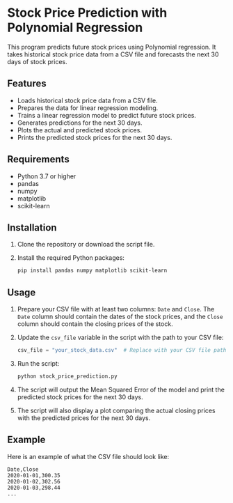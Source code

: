 # Stock Price Prediction with Polynomial Regression

This program predicts future stock prices using Polynomial  regression. It takes historical stock price data from a CSV file and forecasts the next 30 days of stock prices.

## Features

- Loads historical stock price data from a CSV file.
- Prepares the data for linear regression modeling.
- Trains a linear regression model to predict future stock prices.
- Generates predictions for the next 30 days.
- Plots the actual and predicted stock prices.
- Prints the predicted stock prices for the next 30 days.

## Requirements

- Python 3.7 or higher
- pandas
- numpy
- matplotlib
- scikit-learn

## Installation

1. Clone the repository or download the script file.

2. Install the required Python packages:
    ```bash
    pip install pandas numpy matplotlib scikit-learn
    ```

## Usage

1. Prepare your CSV file with at least two columns: `Date` and `Close`. The `Date` column should contain the dates of the stock prices, and the `Close` column should contain the closing prices of the stock.

2. Update the `csv_file` variable in the script with the path to your CSV file:
    ```python
    csv_file = "your_stock_data.csv"  # Replace with your CSV file path
    ```

3. Run the script:
    ```bash
    python stock_price_prediction.py
    ```

4. The script will output the Mean Squared Error of the model and print the predicted stock prices for the next 30 days.

5. The script will also display a plot comparing the actual closing prices with the predicted prices for the next 30 days.

## Example

Here is an example of what the CSV file should look like:

```csv
Date,Close
2020-01-01,300.35
2020-01-02,302.56
2020-01-03,298.44
...
